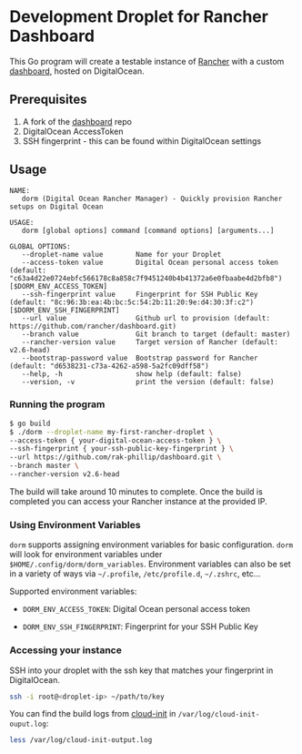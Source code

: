 # Development Droplet for Rancher Dashboard

This Go program will create a testable instance of [Rancher](https://github.com/rancher/rancher) with a custom [dashboard](https://github.com/rancher/dashboard), hosted on DigitalOcean.

## Prerequisites

1. A fork of the [dashboard](https://github.com/rancher/dashboard) repo
2. DigitalOcean AccessToken
3. SSH fingerprint - this can be found within DigitalOcean settings

## Usage

```
NAME:
   dorm (Digital Ocean Rancher Manager) - Quickly provision Rancher setups on Digital Ocean

USAGE:
   dorm [global options] command [command options] [arguments...]

GLOBAL OPTIONS:
   --droplet-name value        Name for your Droplet
   --access-token value        Digital Ocean personal access token (default: "c63a4d22e0724ebfc566178c8a858c7f9451240b4b41372a6e0fbaabe4d2bfb8") [$DORM_ENV_ACCESS_TOKEN]
   --ssh-fingerprint value     Fingerprint for SSH Public Key (default: "8c:96:3b:ea:4b:bc:5c:54:2b:11:20:9e:d4:30:3f:c2") [$DORM_ENV_SSH_FINGERPRINT]
   --url value                 Github url to provision (default: https://github.com/rancher/dashboard.git)
   --branch value              Git branch to target (default: master)
   --rancher-version value     Target version of Rancher (default: v2.6-head)
   --bootstrap-password value  Bootstrap password for Rancher (default: "d6538231-c73a-4262-a598-5a2fc09dff58")
   --help, -h                  show help (default: false)
   --version, -v               print the version (default: false)
```
### Running the program

```sh
$ go build
$ ./dorm --droplet-name my-first-rancher-droplet \
--access-token { your-digital-ocean-access-token } \
--ssh-fingerprint { your-ssh-public-key-fingerprint } \
--url https://github.com/rak-phillip/dashboard.git \
--branch master \
--rancher-version v2.6-head
```

The build will take around 10 minutes to complete. Once the build is completed you can access your Rancher instance at the provided IP.

### Using Environment Variables  

`dorm` supports assigning environment variables for basic configuration. `dorm` will look for environment variables under `$HOME/.config/dorm/dorm_variables`. Environment variables can also be set in a variety of ways via `~/.profile`, `/etc/profile.d`, `~/.zshrc`, etc...

Supported environment variables:

* `DORM_ENV_ACCESS_TOKEN`: Digital Ocean personal access token 

* `DORM_ENV_SSH_FINGERPRINT`: Fingerprint for your SSH Public Key

### Accessing your instance

SSH into your droplet with the ssh key that matches your fingerprint in DigitalOcean.

```sh
ssh -i root@<droplet-ip> ~/path/to/key
```

You can find the build logs from [cloud-init](https://cloudinit.readthedocs.io/en/latest/) in `/var/log/cloud-init-ouput.log`:

```sh
less /var/log/cloud-init-output.log
```

